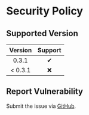 # Security Policy

## Supported Version

| **Version** | **Support** |
|:---:|:---:|
| 0.3.1 | ✔ |
| < 0.3.1 | ❌ |

## Report Vulnerability

Submit the issue via [GitHub](https://github.com/hugoalh/GitHubAction.SendToDiscord/issues).
